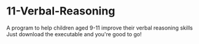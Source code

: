 # 11-Verbal-Reasoning
A program to help children aged 9-11 improve their verbal reasoning skills
Just download the executable and you're good to go!
